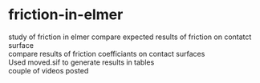 # friction-in-elmer
study of friction in elmer
compare expected results of friction on contatct surface  
compare results of friction coefficiants on contact surfaces  
Used moved.sif to generate results in tables  
couple of videos posted  
